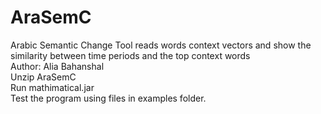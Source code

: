 # AraSemC
Arabic Semantic Change Tool reads words context vectors and show the similarity between time periods and the top context words
<br/>
Author: Alia Bahanshal
<br/>
Unzip AraSemC 
<br/>
Run mathimatical.jar
<br/>
Test the program using files in examples folder.
